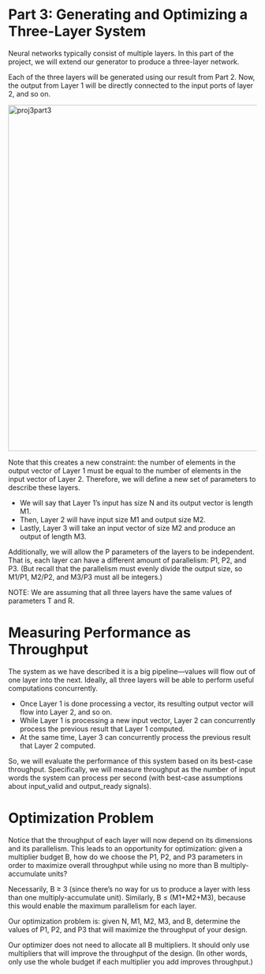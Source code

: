 # Part 3: Generating and Optimizing a Three-Layer System

Neural networks typically consist of multiple layers. In this part of the project, we will extend our generator to produce a three-layer network.

Each of the three layers will be generated using our result from Part 2. Now, the output from Layer 1 will be directly connected to the input ports of layer 2, and so on.

<img width="700" alt="proj3part3" src="https://github.com/Shruti-Tajne/HardwareGenerationTool/assets/150401115/248911e7-50c9-4e65-bf90-c1981f9150b9">

Note that this creates a new constraint: the number of elements in the output vector of Layer 1 must be equal to the number of elements in the input vector of Layer 2. Therefore, we will define a new set of parameters to describe these layers.

* We will say that Layer 1’s input has size N and its output vector is length M1.
* Then, Layer 2 will have input size M1 and output size M2.
* Lastly, Layer 3 will take an input vector of size M2 and produce an output of length M3.

Additionally, we will allow the P parameters of the layers to be independent. That is, each layer can have a different amount of parallelism: P1, P2, and P3. (But recall that the parallelism must evenly divide the output size, so M1/P1, M2/P2, and M3/P3 must all be integers.)

NOTE: We are assuming that all three layers have the same values of parameters T and R.

# Measuring Performance as Throughput
The system as we have described it is a big pipeline—values will flow out of one layer into the next. Ideally, all three layers will be able to perform useful computations concurrently. 

* Once Layer 1 is done processing a vector, its resulting output vector will flow into Layer 2, and so on. 
* While Layer 1 is processing a new input vector, Layer 2 can concurrently process the previous result that Layer 1 computed. 
* At the same time, Layer 3 can concurrently process the previous result that Layer 2 computed.

So, we will evaluate the performance of this system based on its best-case throughput.
Specifically, we will measure throughput as the number of input words the system can process per second (with best-case assumptions about input_valid and output_ready signals).

# Optimization Problem
Notice that the throughput of each layer will now depend on its dimensions and its parallelism. This leads to an opportunity for optimization: given a multiplier budget B, how do we choose the P1, P2, and P3 parameters in order to maximize overall throughput while using no more than B multiply-accumulate units? 

Necessarily, B ≥ 3 (since there’s no way for us to produce a layer with less than one multiply-accumulate unit). Similarly, B ≤ (M1+M2+M3), because this would enable the maximum parallelism for each layer.

Our optimization problem is: given N, M1, M2, M3, and B, determine the values of P1, P2, and P3 that will maximize the throughput of your design.

Our optimizer does not need to allocate all B multipliers. It should only use multipliers that will improve the throughput of the design. (In other words, only use the whole budget if each multiplier you add improves throughput.)

